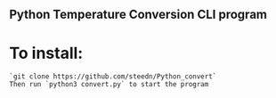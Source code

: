 ## Python Temperature Conversion CLI program

# To install:

    `git clone https://github.com/steedn/Python_convert`
    Then run `python3 convert.py` to start the program
